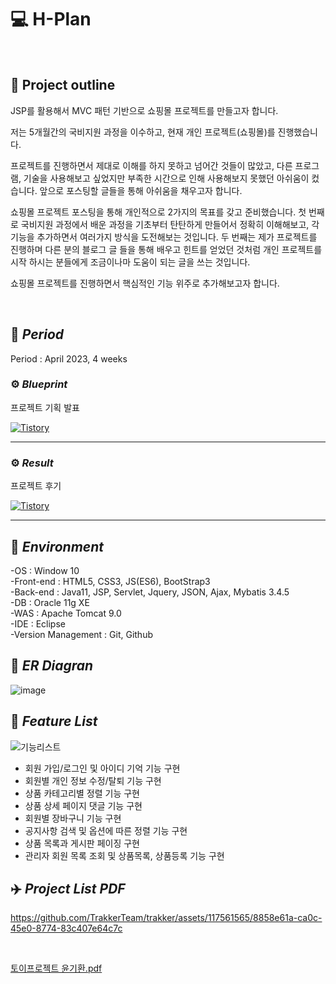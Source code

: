 
# :computer: H-Plan
</br>

## :page_facing_up: Project outline

JSP를 활용해서 MVC 패턴 기반으로 쇼핑몰 프로젝트를 만들고자 합니다.

 

저는 5개월간의 국비지원 과정을 이수하고, 현재 개인 프로젝트(쇼핑몰)를 진행했습니다.

프로젝트를 진행하면서 제대로 이해를 하지 못하고 넘어간 것들이 많았고, 다른 프로그램, 기술을 사용해보고 싶었지만 부족한 시간으로 인해 사용해보지 못했던 아쉬움이 컸습니다. 앞으로 포스팅할 글들을 통해 아쉬움을 채우고자 합니다.

 

쇼핑몰 프로젝트 포스팅을 통해 개인적으로 2가지의 목표를 갖고 준비했습니다. 첫 번째로 국비지원 과정에서 배운 과정을 기초부터 탄탄하게 만들어서 정확히 이해해보고, 각 기능을 추가하면서 여러가지 방식을 도전해보는 것입니다. 두 번째는 제가 프로젝트를 진행하며 다른 분의 블로그 글 들을 통해 배우고 힌트를 얻었던 것처럼 개인 프로젝트를 시작 하시는 분들에게 조금이나마 도움이 되는 글을 쓰는 것입니다.

 

쇼핑몰 프로젝트를 진행하면서 핵심적인 기능 위주로 추가해보고자 합니다. 

</br>

## :pushpin: _Period_
Period :   April 2023, 4 weeks

### ⚙️ _Blueprint_ 

프로젝트 기획 발표  </br>

</a> <a href = "https://drg2524.tistory.com/92"> <img alt="Tistory" src ="https://img.shields.io/badge/Tistory-white.svg?&style=for-the-badge"/></a>

***
### ⚙️ _Result_ 
프로젝트 후기  </br>

</a> <a href = "https://drg2524.tistory.com/93"> <img alt="Tistory" src ="https://img.shields.io/badge/Tistory-white.svg?&style=for-the-badge"/></a>



***

##  :pushpin: _Environment_


-OS : Window 10 </br>
-Front-end : HTML5, CSS3, JS(ES6), BootStrap3 </br> 
-Back-end : Java11, JSP, Servlet, Jquery, JSON, Ajax, Mybatis 3.4.5 </br>
-DB : Oracle 11g XE </br>
-WAS : Apache Tomcat 9.0 </br>
-IDE : Eclipse </br>
-Version Management : Git, Github </br>


##  :pushpin: _ER Diagran_

![image](https://github.com/TrakkerTeam/trakker/assets/117561565/5b78d5ce-5534-48d3-bd65-ab441eda5bfd)

## :pushpin:  _Feature List_

![기능리스트](https://github.com/TrakkerTeam/trakker/assets/117561565/09cc97af-a477-4034-8eb6-b594aac8a768) </br>

-   회원 가입/로그인 및 아이디 기억 기능 구현
- 	회원별 개인 정보 수정/탈퇴 기능 구현 
- 	상품 카테고리별 정렬 기능 구현
- 	상품 상세 페이지 댓글 기능 구현
- 	회원별 장바구니 기능 구현
- 	공지사항 검색 및 옵션에 따른 정렬 기능 구현
- 	상품 목록과 게시판 페이징 구현
- 	관리자 회원 목록 조회 및 상품목록, 상품등록 기능 구현


##  :airplane:   _Project List PDF_
https://github.com/TrakkerTeam/trakker/assets/117561565/8858e61a-ca0c-45e0-8774-83c407e64c7c

</br>

[토이프로젝트 윤기환.pdf](https://github.com/TrakkerTeam/trakker/files/12025571/default.pdf)


